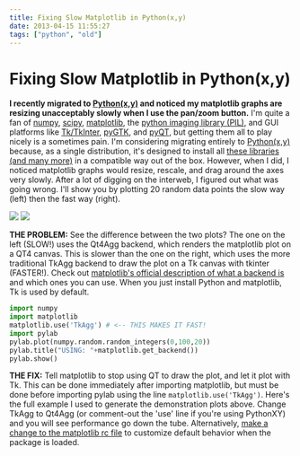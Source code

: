 ```yaml
---
title: Fixing Slow Matplotlib in Python(x,y)
date: 2013-04-15 11:55:27
tags: ["python", "old"]
---
```


# Fixing Slow Matplotlib in Python(x,y)

__I recently migrated to [Python(x,y)](https://code.google.com/p/pythonxy/) and noticed my matplotlib graphs are resizing unacceptably slowly when I use the pan/zoom button.__ I'm quite a fan of [numpy](http://www.scipy.org/Download), [scipy](http://www.scipy.org/Download), [matplotlib](http://matplotlib.org), the [python imaging library (PIL)](http://www.pythonware.com/products/pil/), and GUI platforms like [Tk/TkInter](http://wiki.python.org/moin/TkInter), [pyGTK](http://www.pygtk.org/), and [pyQT](http://www.riverbankcomputing.com/software/pyqt/intro), but getting them all to play nicely is a sometimes pain. I'm considering migrating entirely to [Python(x,y)](https://code.google.com/p/pythonxy/) because, as a single distribution, it's designed to install all [these libraries (and many more)](https://code.google.com/p/pythonxy/wiki/StandardPlugins) in a compatible way out of the box. However, when I did, I noticed matplotlib graphs would resize, rescale, and drag around the axes very slowly. After a lot of digging on the interweb, I figured out what was going wrong. I'll show you by plotting 20 random data points the slow way (left) then the fast way (right).

<div class="text-center img-small">

[![](matplotlib-qt4agg_thumb.jpg)](matplotlib-qt4agg.jpg)
[![](matplotlib-tkagg_thumb.jpg)](matplotlib-tkagg.jpg)

</div>

__THE PROBLEM:__ See the difference between the two plots? The one on the left (SLOW!) uses the Qt4Agg backend, which renders the matplotlib plot on a QT4 canvas. This is slower than the one on the right, which uses the more traditional TkAgg backend to draw the plot on a Tk canvas with tkinter (FASTER!).  Check out [matplotlib's official description of what a backend is](http://matplotlib.org/faq/usage_faq.html#what-is-a-backend) and which ones you can use. When you just install Python and matplotlib, Tk is used by default.

```python
import numpy
import matplotlib
matplotlib.use('TkAgg') # <-- THIS MAKES IT FAST!
import pylab
pylab.plot(numpy.random.random_integers(0,100,20))
pylab.title("USING: "+matplotlib.get_backend())
pylab.show()
```

__THE FIX:__ Tell matplotlib to stop using QT to draw the plot, and let it plot with Tk. This can be done immediately after importing matplotlib, but must be done before importing pylab using the line `` matplotlib.use('TkAgg') ``. Here's the full example I used to generate the demonstration plots above. Change TkAgg to Qt4Agg (or comment-out the 'use' line if you're using PythonXY) and you will see performance go down the tube. Alternatively, [make a change to the matplotlib rc file](http://matplotlib.org/users/customizing.html) to customize default behavior when the package is loaded.